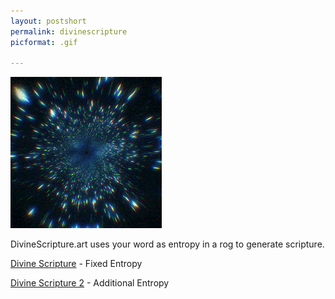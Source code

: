 ```yaml
---
layout: postshort
permalink: divinescripture
picformat: .gif

---
```



<a href="{{ page.url }}"> ![image](/img/divinescripture.gif) </a> <!-- {:class="img-responsive"} -->

DivineScripture.art uses your word as entropy in a rog to generate scripture.

[Divine Scripture](https://divinescripture.art/) - Fixed Entropy

[Divine Scripture 2](https://divinescripture.art/main2.html) - Additional Entropy
